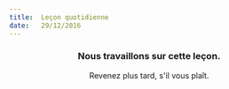 ```yaml
---
title:  Leçon quotidienne
date:   29/12/2016
---
```


### <center>Nous travaillons sur cette leçon.</center>
<center>Revenez plus tard, s'il vous plaît.</center>